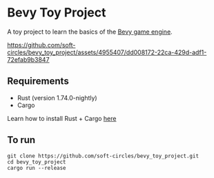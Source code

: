 # Bevy Toy Project

A toy project to learn the basics of the [Bevy game engine](https://bevyengine.org/).


https://github.com/soft-circles/bevy_toy_project/assets/4955407/dd008172-22ca-429d-adf1-72efab9b3847


## Requirements
* Rust (version 1.74.0-nightly)
* Cargo

Learn how to install Rust + Cargo [here](https://www.rust-lang.org/learn/get-started)

## To run
```
git clone https://github.com/soft-circles/bevy_toy_project.git
cd bevy_toy_project
cargo run --release
```
